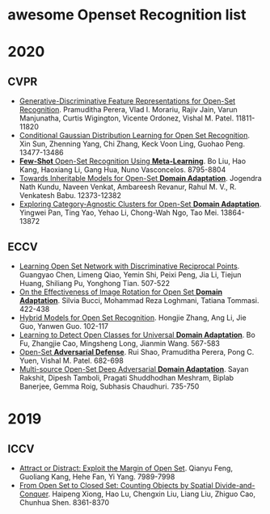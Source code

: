 # awesome Openset Recognition list

# 2020

## CVPR
+ [Generative-Discriminative Feature Representations for Open-Set Recognition](http://openaccess.thecvf.com/content_CVPR_2020/papers/Perera_Generative-Discriminative_Feature_Representations_for_Open-Set_Recognition_CVPR_2020_paper.pdf). Pramuditha Perera, Vlad I. Morariu, Rajiv Jain, Varun Manjunatha, Curtis Wigington, Vicente Ordonez, Vishal M. Patel. 11811-11820
+ [Conditional Gaussian Distribution Learning for Open Set Recognition](http://openaccess.thecvf.com/content_CVPR_2020/papers/Sun_Conditional_Gaussian_Distribution_Learning_for_Open_Set_Recognition_CVPR_2020_paper.pdf). Xin Sun, Zhenning Yang, Chi Zhang, Keck Voon Ling, Guohao Peng. 13477-13486
+ [**Few-Shot** Open-Set Recognition Using **Meta-Learning**](https://arxiv.org/abs/2005.13713#:~:text=Few-Shot%20Open-Set%20Recognition%20using%20Meta-Learning.%20The%20problem%20of,argued%20that%20the%20classic%20softmax%20classifier%20is%20). Bo Liu, Hao Kang, Haoxiang Li, Gang Hua, Nuno Vasconcelos. 8795-8804
+ [Towards Inheritable Models for Open-Set **Domain Adaptation**](https://openaccess.thecvf.com/content_CVPR_2020/papers/Kundu_Towards_Inheritable_Models_for_Open-Set_Domain_Adaptation_CVPR_2020_paper.pdf). Jogendra Nath Kundu, Naveen Venkat, Ambareesh Revanur, Rahul M. V., R. Venkatesh Babu. 12373-12382
+ [Exploring Category-Agnostic Clusters for Open-Set **Domain Adaptation**](https://openaccess.thecvf.com/content_CVPR_2020/papers/Pan_Exploring_Category-Agnostic_Clusters_for_Open-Set_Domain_Adaptation_CVPR_2020_paper.pdf). Yingwei Pan, Ting Yao, Yehao Li, Chong-Wah Ngo, Tao Mei. 13864-13872

## ECCV
+ [Learning Open Set Network with Discriminative Reciprocal Points](https://www.ecva.net/papers/eccv_2020/papers_ECCV/papers/123480511.pdf). Guangyao Chen, Limeng Qiao, Yemin Shi, Peixi Peng, Jia Li, Tiejun Huang, Shiliang Pu, Yonghong Tian. 507-522
+ [On the Effectiveness of Image Rotation for Open Set **Domain Adaptation**](https://arxiv.org/abs/2007.12360). Silvia Bucci, Mohammad Reza Loghmani, Tatiana Tommasi. 422-438
+ [Hybrid Models for Open Set Recognition](https://arxiv.org/pdf/2003.12506.pdf). Hongjie Zhang, Ang Li, Jie Guo, Yanwen Guo. 102-117
+ [Learning to Detect Open Classes for Universal **Domain Adaptation**](https://www.ecva.net/papers/eccv_2020/papers_ECCV/papers/123600562.pdf). Bo Fu, Zhangjie Cao, Mingsheng Long, Jianmin Wang. 567-583
+ [Open-Set **Adversarial Defense**](https://arxiv.org/abs/2009.00814). Rui Shao, Pramuditha Perera, Pong C. Yuen, Vishal M. Patel. 682-698
+ [Multi-source Open-Set Deep Adversarial **Domain Adaptation**](https://www.ecva.net/papers/eccv_2020/papers_ECCV/papers/123710732.pdf). Sayan Rakshit, Dipesh Tamboli, Pragati Shuddhodhan Meshram, Biplab Banerjee, Gemma Roig, Subhasis Chaudhuri. 735-750

# 2019

## ICCV
+ [Attract or Distract: Exploit the Margin of Open Set](https://arxiv.org/abs/1908.01925v1). Qianyu Feng, Guoliang Kang, Hehe Fan, Yi Yang. 7989-7998
+ [From Open Set to Closed Set: Counting Objects by Spatial Divide-and-Conquer](https://openaccess.thecvf.com/content_ICCV_2019/papers/Xiong_From_Open_Set_to_Closed_Set_Counting_Objects_by_Spatial_ICCV_2019_paper.pdf). Haipeng Xiong, Hao Lu, Chengxin Liu, Liang Liu, Zhiguo Cao, Chunhua Shen. 8361-8370
